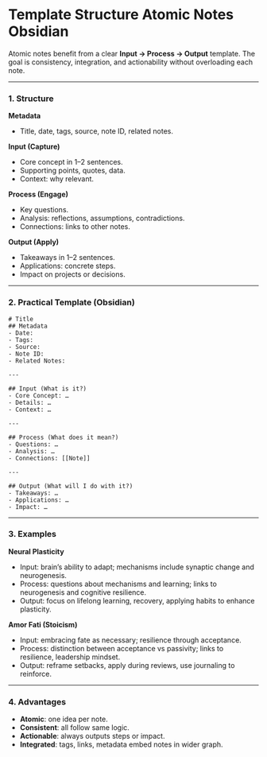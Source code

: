 # Template Structure Atomic Notes Obsidian

Atomic notes benefit from a clear **Input → Process → Output** template. The goal is consistency, integration, and actionability without overloading each note.

---

### 1. Structure

**Metadata**

* Title, date, tags, source, note ID, related notes.

**Input (Capture)**

* Core concept in 1–2 sentences.
* Supporting points, quotes, data.
* Context: why relevant.

**Process (Engage)**

* Key questions.
* Analysis: reflections, assumptions, contradictions.
* Connections: links to other notes.

**Output (Apply)**

* Takeaways in 1–2 sentences.
* Applications: concrete steps.
* Impact on projects or decisions.

---

### 2. Practical Template (Obsidian)

```
# Title  
## Metadata
- Date:  
- Tags:  
- Source:  
- Note ID:  
- Related Notes:  

---

## Input (What is it?)
- Core Concept: …  
- Details: …  
- Context: …  

---

## Process (What does it mean?)
- Questions: …  
- Analysis: …  
- Connections: [[Note]]

---

## Output (What will I do with it?)
- Takeaways: …  
- Applications: …  
- Impact: …
```

---

### 3. Examples

**Neural Plasticity**

* Input: brain’s ability to adapt; mechanisms include synaptic change and neurogenesis.
* Process: questions about mechanisms and learning; links to neurogenesis and cognitive resilience.
* Output: focus on lifelong learning, recovery, applying habits to enhance plasticity.

**Amor Fati (Stoicism)**

* Input: embracing fate as necessary; resilience through acceptance.
* Process: distinction between acceptance vs passivity; links to resilience, leadership mindset.
* Output: reframe setbacks, apply during reviews, use journaling to reinforce.

---

### 4. Advantages

* **Atomic**: one idea per note.
* **Consistent**: all follow same logic.
* **Actionable**: always outputs steps or impact.
* **Integrated**: tags, links, metadata embed notes in wider graph.
